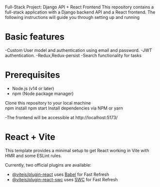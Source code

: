 Full-Stack Project: Django API + React Frontend
This repository contains a full-stack application with a Django backend API and a React frontend. The following instructions will guide you through setting up and running

# Basic features
-Custom User model and authentication using email and password.
-JWT authentication.
-Redux,Redux-persist
-Search functionality for tasks

# Prerequisites
- Node.js (v14 or later)
- npm (Node package manager)

Clone this repository to your local machine  
npm install
npm start
Install dependencies via NPM or yarn

-The frontend will be accessible at http://localhost:5173/
        
 


# React + Vite

This template provides a minimal setup to get React working in Vite with HMR and some ESLint rules.

Currently, two official plugins are available:

- [@vitejs/plugin-react](https://github.com/vitejs/vite-plugin-react/blob/main/packages/plugin-react/README.md) uses [Babel](https://babeljs.io/) for Fast Refresh
- [@vitejs/plugin-react-swc](https://github.com/vitejs/vite-plugin-react-swc) uses [SWC](https://swc.rs/) for Fast Refresh
